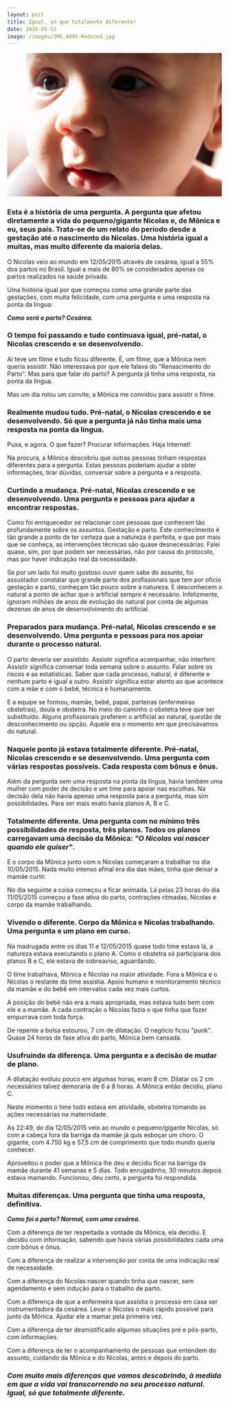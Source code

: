 ```yaml
---
layout: post
title: Igual, só que totalmente diferente!
date: 2016-05-12
image: /images/IMG_4895-Reduced.jpg
---
```

![post-image]

### Esta é a história de uma pergunta. A pergunta que afetou diretamente a vida do pequeno/gigante Nicolas e, de Mônica e eu, seus pais. Trata-se de um relato do período desde a gestação até o nascimento do Nicolas. Uma história igual a muitas, mas muito diferente da maioria delas.

O Nicolas veio ao mundo em 12/05/2015 através de cesárea, igual a 55% dos partos no Brasil. Igual a mais de 80% se considerados apenas os partos realizados na saúde privada.

Uma história igual por que começou como uma grande parte das gestações, com muita felicidade, com uma pergunta e uma resposta na ponta da língua:

**_Como será o parto? Cesárea._**


### O tempo foi passando e tudo continuava igual, pré-natal, o Nicolas crescendo e se desenvolvendo.

Aí teve um filme e tudo ficou diferente. É, um filme, que a Mônica nem queria assistir. Não interessava por que ele falava do "Renascimento do Parto". Mas para que falar do parto? A pergunta já tinha uma resposta, na ponta da língua.

Mas um dia rolou um convite, a Mônica me convidou para assistir o filme.


### Realmente mudou tudo. Pré-natal, o Nicolas crescendo e se desenvolvendo. Só que a pergunta já não tinha mais uma resposta na ponta da língua.

Puxa, e agora. O que fazer? Procurar informações. Haja Internet!

Na procura, a Mônica descobriu que outras pessoas tinham respostas diferentes para a pergunta. Estas pessoas poderiam ajudar a obter informações, tirar dúvidas, conversar sobre a pergunta e a resposta.


### Curtindo a mudança. Pré-natal, Nicolas crescendo e se desenvolvendo. Uma pergunta e pessoas para ajudar a encontrar respostas.

Como foi enriquecedor se relacionar com pessoas que conhecem tão profundamente sobre os assuntos. Gestação e parto. Este conhecimento é tão grande a ponto de ter certeza que a natureza é perfeita, e que por mais que se conheça, as intervenções técnicas são quase desnecessárias. Falei quase, sim, por que podem ser necessárias, não por causa do protocolo, mas por haver indicação real da necessidade. 

Se por um lado foi muito gostoso ouvir quem sabe do assunto, foi assustador constatar que grande parte dos profissionais que tem por ofício gestação e parto, conheçam tão pouco sobre a natureza. E desconhecem o natural a ponto de achar que o artificial sempre é necessário. Infelizmente, ignoram milhões de anos de evolução do natural por conta de algumas dezenas de anos de desenvolvimento do artificial.


### Preparados para mudança. Pré-natal, Nicolas crescendo e se desenvolvendo. Uma pergunta e pessoas para nos apoiar durante o processo natural.

O parto deveria ser assistido. Assistir significa acompanhar, não interferir. Assistir significa conversar toda semana sobre o assunto. Falar sobre os riscos e as estatísticas. Saber que cada processo, natural, é diferente e nenhum parto é igual a outro. Assistir significa estar atento ao que acontece com a mãe e com o bebê, técnica e humanamente. 

E a equipe se formou, mamãe, bebê, papai, parteiras (enfermeiras obstetras), doula e obstetra. No meio do caminho o obstetra teve que ser substituído. Alguns profissionais preferem o artificial ao natural, questão de desconhecimento ou opção. Aquele era o momento em que precisávamos do natural.


### Naquele ponto já estava totalmente diferente. Pré-natal, Nicolas crescendo e se desenvolvendo. Uma pergunta com várias respostas possíveis. Cada resposta com bônus e ônus.

Além da pergunta sem uma resposta na ponta da língua, havia também uma mulher com poder de decisão e um time para apoiar nas escolhas. Na decisão dela não havia apenas uma resposta para a pergunta, mas sim possibilidades. Para ser mais exato havia planos A, B e C.

### Totalmente diferente. Uma pergunta com no mínimo três possibilidades de resposta, três planos. Todos os planos carregavam uma decisão da Mônica: _"O Nicolas vai nascer quando ele quiser"_.

E o corpo da Mônica junto com o Nicolas começaram a trabalhar no dia 10/05/2015. Nada muito intenso afinal era dia das mães, tinha que deixar a mamãe curtir. 

No dia seguinte a coisa começou a ficar animada. Lá pelas 23 horas do dia 11/05/2015 começou a fase ativa do parto, contrações ritmadas, Nicolas e corpo da mamãe trabalhando.

### Vivendo o diferente. Corpo da Mônica e Nicolas trabalhando. Uma pergunta e um plano em curso.

Na madrugada entre os dias 11 e 12/05/2015 quase todo time estava lá, a natureza estava executando o plano A. Como o obstetra só participaria dos planos B e C, ele estava de sobreaviso, aguardando.

O time trabalhava, Mônica e Nicolas na maior atividade. Fora a Mônica e o Nicolas o restante do time assistia. Apoio humano e monitoramento técnico da mamãe e do bebê em intervalos cada vez mais curtos.

A posição do bebê não era a mais apropriada, mas estava tudo bem com ele e a mamãe. A cada contração o Nicolas fazia o que tinha que fazer empurrava com toda força.

De repente a bolsa estourou, 7 cm de dilatação. O negócio ficou "punk". Quase 24 horas de fase ativa do parto, Mônica bem cansada.

### Usufruindo da diferença. Uma pergunta e a decisão de mudar de plano.

A dilatação evoluiu pouco em algumas horas, eram 8 cm. Dilatar os 2 cm necessários talvez demoraria de 6 a 8 horas. A Mônica então decidiu, plano C. 

Neste momento o time todo estava em atividade, obstetra tomando as ações necessárias na maternidade.

As 22:49, do dia 12/05/2015 veio ao mundo o pequeno/gigante Nicolas, só com a cabeça fora da barriga da mamãe já quis esboçar um choro. O gigante, com 4.750 kg e 57,5 cm de comprimento que todo mundo queria conhecer.

Aproveitou o poder que a Mônica lhe deu e decidiu ficar na barriga da mamãe durante 41 semanas e 5 dias. Todo enrugadinho, 30 minutos depois estava mamando. Funcionou, deu certo, a pergunta foi respondida.


### Muitas diferenças. Uma pergunta que tinha uma resposta, definitiva.

**_Como foi o parto? Normal, com uma cesárea._**

Com a diferença de ter respeitada a vontade da Mônica, ela decidiu. E decidiu com informação, sabendo que havia várias possibilidades cada uma com bônus e ônus.

Com a diferença de realizar a intervenção por conta de uma indicação real de necessidade.

Com a diferença do Nicolas nascer quando tinha que nascer, sem agendamento e sem indução para o trabalho de parto.

Com a diferença de que a enfermeira que assistia o processo em casa ser instrumentadora da cesárea. Levar o Nicolas o mais rápido possível para junto da Mônica. Ajudar ele a mamar pela primeira vez.

Com a diferença de ter desmistificado algumas situações pré e pós-parto, com informações.

Com a diferença de ter o acompanhamento de pessoas que entendem do assunto, cuidando da Mônica e do Nicolas, antes e depois do parto.

### _Com muito mais diferenças que vamos descobrindo, à medida em que a vida vai transcorrendo no seu processo natural. Igual, só que totalmente diferente._

[post-image]: /images/IMG_4895-Reduced.jpg "Nicolas Festa Antiquera"
